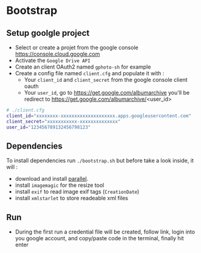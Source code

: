 

# Bootstrap

## Setup goolgle project

* Select or create a projet from the google console https://console.cloud.google.com
* Activate the `Google Drive API`
* Create an client OAuth2 named `gphoto-sh` for example
* Create a config file named `client.cfg` and populate it with :
  * Your `client_id` and `client_secret` from the google console client oauth
  * Your `user_id`, go to https://get.google.com/albumarchive you'll be redirect to https://get.google.com/albumarchive/<user_id>

```bash
# ./client.cfg
client_id="xxxxxxxx-xxxxxxxxxxxxxxxxxxxx.apps.googleusercontent.com"
client_secret="xxxxxxxxxxx-xxxxxxxxxxxxxx" 
user_id="123456789132456798123"
```

## Dependencies

To install dependencies run `./bootstrap.sh` but before take a look inside, it will :

* download and install [parallel](https://www.gnu.org/software/parallel/).
* install `imagemagic` for the resize tool
* install `exif` to read image exif tags (`CreationDate`)
* install `xmlstarlet` to store readeable xml files

## Run

* During the first run a credential file will be created, follow link, login into you google account, and copy/paste code in the terminal, finally hit enter